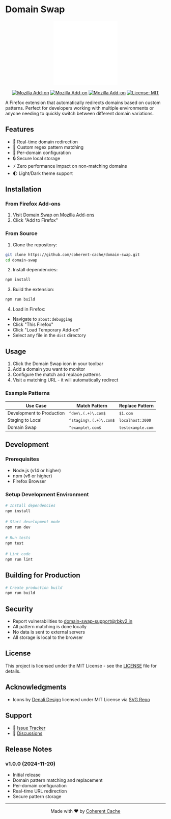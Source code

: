 # Domain Swap

<div align="center">

<img src="assets/icon-light.svg" alt="Domain Swap Logo" width="200"/>

[![Mozilla Add-on](https://img.shields.io/amo/v/domain-swap1)](https://addons.mozilla.org/firefox/addon/domain-swap1/)
[![Mozilla Add-on](https://img.shields.io/amo/users/domain-swap1)](https://addons.mozilla.org/firefox/addon/domain-swap1/)
[![Mozilla Add-on](https://img.shields.io/amo/dw/domain-swap1)](https://addons.mozilla.org/firefox/addon/domain-swap1/)
[![License: MIT](https://img.shields.io/badge/License-MIT-yellow.svg)](https://opensource.org/licenses/MIT)

</div>

A Firefox extension that automatically redirects domains based on custom patterns. Perfect for developers working with multiple environments or anyone needing to quickly switch between different domain variations.

## Features

- 🔄 Real-time domain redirection
- 📝 Custom regex pattern matching
- 🎯 Per-domain configuration
- 🔒 Secure local storage
- ⚡ Zero performance impact on non-matching domains
- 🌓 Light/Dark theme support

## Installation

### From Firefox Add-ons

1. Visit [Domain Swap on Mozilla Add-ons](https://addons.mozilla.org/firefox/addon/domain-swap1/)
2. Click "Add to Firefox"

### From Source

1. Clone the repository:
```bash
git clone https://github.com/coherent-cache/domain-swap.git
cd domain-swap
```

2. Install dependencies:
```bash
npm install
```

3. Build the extension:
```bash
npm run build
```

4. Load in Firefox:
- Navigate to `about:debugging`
- Click "This Firefox"
- Click "Load Temporary Add-on"
- Select any file in the `dist` directory

## Usage

1. Click the Domain Swap icon in your toolbar
2. Add a domain you want to monitor
3. Configure the match and replace patterns
4. Visit a matching URL - it will automatically redirect

### Example Patterns

| Use Case | Match Pattern | Replace Pattern |
|----------|--------------|-----------------|
| Development to Production | `^dev\.(.+)\.com$` | `$1.com` |
| Staging to Local | `^staging\.(.+)\.com$` | `localhost:3000` |
| Domain Swap | `^example\.com$` | `testexample.com` |

## Development

### Prerequisites

- Node.js (v14 or higher)
- npm (v6 or higher)
- Firefox Browser

### Setup Development Environment

```bash
# Install dependencies
npm install

# Start development mode
npm run dev

# Run tests
npm test

# Lint code
npm run lint
```

## Building for Production

```bash
# Create production build
npm run build
```

## Security

- Report vulnerabilities to [domain-swap-support@rbkv2.in](mailto:domain-swap-support@rbkv2.in)
- All pattern matching is done locally
- No data is sent to external servers
- All storage is local to the browser

## License

This project is licensed under the MIT License - see the [LICENSE](LICENSE) file for details.

## Acknowledgments
- Icons by [Denali Design](https://github.com/denali-design/denali-icons) licensed under MIT License via [SVG Repo](https://www.svgrepo.com/)

## Support

- 🐛 [Issue Tracker](https://github.com/coherent-cache/domain-swap/issues)
- 💬 [Discussions](https://github.com/coherent-cache/domain-swap/discussions)

## Release Notes

### v1.0.0 (2024-11-20)
- Initial release
- Domain pattern matching and replacement
- Per-domain configuration
- Real-time URL redirection
- Secure pattern storage

---

<div align="center">
Made with ❤️ by <a href="https://github.com/coherent-cache">Coherent Cache</a>
</div>
